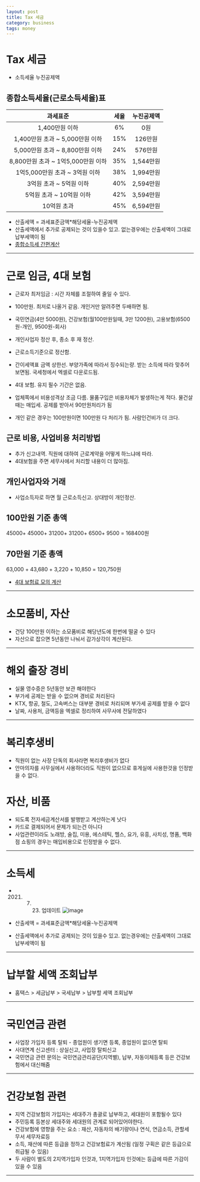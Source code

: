 ```yaml
---
layout: post
title: Tax 세금
category: business
tags: money
---
```


# Tax 세금
* 소득세율 누진공제액

## 종합소득세율(근로소득세율)표

|과세표준|세율|누진공제액|
|:---:|:---:|:---:|
|1,400만원 이하|	6%	|0원|
|1,400만원 초과 ~ 5,000만원 이하|	15%	|126만원|
|5,000만원 초과 ~ 8,800만원 이하|	24%	|576만원|
|8,800만원 초과 ~ 1억5,000만원 이하|	35%	|1,544만원|
|1억5,000만원 초과 ~ 3억원 이하|	38%	|1,994만원|
|3억원 초과 ~ 5억원 이하|	40%	|2,594만원|
|5억원 초과 ~ 10억원 이하|	42%	|3,594만원|
|10억원 초과|	45%	|6,594만원|

* 산출세액 = 과세표준금액*해당세율-누진공제액
* 산출세액에서 추가로 공제되는 것이 있을수 있고. 없는경우에는 산출세액이 그대로 납부세액이 됨
* [종합소득세 간편계산](https://www.smart-law.co.kr/calculate/composite-income-tax)

---

# 근로 임금, 4대 보험
* 근로자 최저임금 : 시간 자체를 조절하여 줄일 수 있다.
* 100만원. 최저로 나올거 같음. 개인거만 알려주면 두배하면 됨.
* 국민연금(4만 5000원), 건강보험(월100만원일때, 3만 1200원), 고용보험(6500원-개인, 9500원-회사)
* 개인사업자 정산 후, 종소 후 재 정산.
* 근로소득기준으로 정산함.
* 간이세액표 금액 상한선. 부양가족에 따라서 징수되는량. 받는 소득에 따라 맞추어보면됨. 국세청에서 엑셀로 다운로드됨.

* 4대 보험. 유지 필수 기간은 없음.
* 업체쪽에서 비용성격상 조금 다름. 물품구입은 비용자체가 발생하는게 적다. 물건살때는 매입세. 공제를 받아서 90만원처리가 됨
* 개인 같은 경우는 100만원이면 100만원 다 처리가 됨. 사람인건비가 더 크다.

## 근로 비용, 사업비용 처리방법
* 추가 신고내역. 직원에 대하여 근로계약을 어떻게 하느냐에 따라.
* 4대보험을 주면 세무사에서 처리할 내용이 더 많아짐.

## 개인사업자와 거래
* 사업소득자로 하면 월 근로소득신고. 상대방이 개인정산.

## 100만원 기준 총액
45000+ 45000+ 31200+ 31200+ 6500+ 9500 = 168400원

## 70만원 기준 총액
63,000 + 43,680 + 3,220 + 10,850 = 120,750원

* [4대 보험료 모의 계산](http://www.4insure.or.kr/ins4/ptl/data/calc/forwardInsuFeeMockCalcRenewal.do)

---

# 소모품비, 자산
* 건당 100만원 이하는 소모품비로 해당년도에 한번에 떨굴 수 있다
* 자산으로 잡으면 5년동안 나눠서 감가상각이 계산된다.

---

# 해외 출장 경비
* 실물 영수증은 5년동안 보관 해야한다
* 부가세 공제는 받을 수 없으며 경비로 처리된다
* KTX, 항공, 철도, 고속버스는 대부분 경비로 처리되며 부가세 공제를 받을 수 없다
* 날짜, 사용처, 금액등을 엑셀로 정리하여 사무사에 전달하였다

---

# 복리후생비
* 직원이 없는 사장 단독의 회사라면 복리후생비가 없다
* 안마의자를 사무실에서 사용하더라도 직원이 없으므로 휴게실에 사용한것을 인정받을 수 없다.

# 자산, 비품
* 되도록 전자세금계산서를 발행받고 계산하는게 낫다
* 카드로 결제되어서 문제가 되는건 아니다
* 사업관련이라도 노래방, 술집, 미용, 에스테틱, 헬스, 요가, 유흥, 사치성, 명품, 백화점 쇼핑의 경우는 매입비용으로 인정받을 수 없다.

---

# 소득세
* 2021. 07. 23. 업데이트
![image](https://github.com/gunug/gunug.github.io/assets/52345276/e1a75417-aeb2-44f3-950e-38b4025d1fce)

* 산출세액 = 과세표준금액*해당세율-누진공제액
* 산출세액에서 추가로 공제되는 것이 있을수 있고. 없는경우에는 산출세액이 그대로 납부세액이 됨

---

# 납부할 세액 조회납부
* 홈택스 > 세금납부 > 국세납부 > 납부할 세액 조회납부

---

# 국민연금 관련
* 사업장 가입자 등록 탈퇴 - 종업원이 생기면 등록, 종업원이 없으면 탈퇴
* 사대연계 신고센터 : 상실신고, 사업장 탈퇴신고
* 국민연금 관련 문의는 국민연금관리공단(지역별), 납부, 자동이체등록 등은 건강보험에서 대신해줌

---

# 건강보험 관련
* 지역 건강보험의 가입자는 세대주가 총괄로 납부하고, 세대원이 포함될수 있다
* 주민등록 등본상 세대주와 세대원의 관계로 되어있어야한다.
* 건강보험에 영향을 주는 요소 : 재산, 자동차의 배기량이나 연식, 연금소득, 관할세무서 세무자료등
* 소득, 재산에 따른 등급을 정하고 건강보험료가 계산됨 (일정 구획은 같은 등급으로 취급될 수 있음)
* 두 사람이 별도의 2지역가입자 인것과, 1지역가입자 인것에는 등급에 따른 가감이 있을 수 있음

---